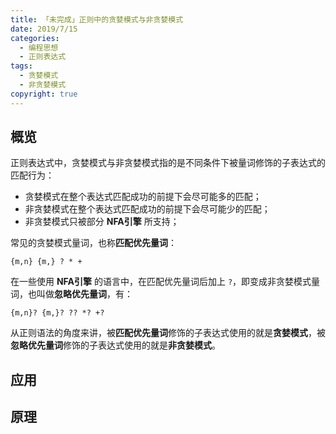```yaml
---
title: 「未完成」正则中的贪婪模式与非贪婪模式
date: 2019/7/15
categories:
  - 编程思想
  - 正则表达式
tags:
  - 贪婪模式
  - 非贪婪模式
copyright: true
---
```


## 概览

正则表达式中，贪婪模式与非贪婪模式指的是不同条件下被量词修饰的子表达式的匹配行为：
* 贪婪模式在整个表达式匹配成功的前提下会尽可能多的匹配；
* 非贪婪模式在整个表达式匹配成功的前提下会尽可能少的匹配；
* 非贪婪模式只被部分 **NFA引擎** 所支持；

常见的贪婪模式量词，也称**匹配优先量词**：
```
{m,n} {m,} ? * +
```

在一些使用 **NFA引擎** 的语言中，在匹配优先量词后加上 `?`，即变成非贪婪模式量词，也叫做**忽略优先量词**，有：
```
{m,n}? {m,}? ?? *? +?
```

从正则语法的角度来讲，被**匹配优先量词**修饰的子表达式使用的就是**贪婪模式**，被**忽略优先量词**修饰的子表达式使用的就是**非贪婪模式**。

## 应用

###

## 原理
